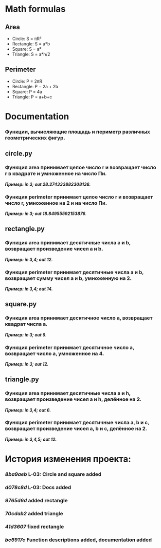 # Math formulas
## Area
- Circle: S = πR²
- Rectangle: S = a*b
- Square: S = a²
- Triangle: S = a*h/2

## Perimeter
- Circle: P = 2πR
- Rectangle: P = 2a + 2b
- Square: P = 4a
- Triangle: P = a+b+c

# Documentation
### Функции, вычисляющие площадь и периметр различных геометрических фигур.

## circle.py

### Функция area принимает целое число r и возвращает число r в квадрате и умноженное на число Пи.

***Пример: in 3; out 28.274333882308138.***

### Функция perimeter принимает целое число r и возвращает число r, умноженное на 2 и на число Пи.

***Пример: in 3; out 18.84955592153876.***


## rectangle.py

### Функция area принимает десятичные числа a и b, возвращает произведение чисел a и b.

***Пример: in 3,4; out 12.***

### Функция perimeter принимает десятичные числа a и b, возвращает сумму чисел a и b, умноженную на 2.

***Пример: in 3,4; out 14.***


## square.py

### Функция area принимает десятичное число a, возвращает квадрат числа a.

***Пример: in 3; out 9.***

### Функция perimeter принимает десятичное число a, возвращает число a, умноженное на 4.

***Пример: in 3; out 12.***


## triangle.py

### Функция area принимает десятичные числa a и h, возвращает произведение чисел a и h, делённое на 2.

***Пример: in 3,4; out 6.***

### Функция perimeter принимает десятичные числа a, b и с, возвращает произведение чисел a, b и с, делённое на 2.

***Пример: in 3,4,5; out 12.***

# История изменения проекта:
### _8ba9aeb_ L-03: Circle and square added
### _d078c8d_ L-03: Docs added
### _9765d6d_ added rectangle
### _70cdab2_ added triangle
### _41d3607_ fixed rectangle
### _bc6917c_ Function descriptions added, documentation added
